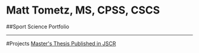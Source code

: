 # Matt Tometz, MS, CPSS, CSCS
##Sport Science Portfolio

---

#Projects
[Master's Thesis Published in JSCR](https://journals.lww.com/nsca-jscr/fulltext/2022/08000/validation_of_internal_and_external_load_metrics.23.aspx)
